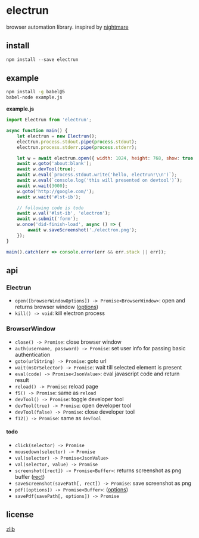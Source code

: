 # electrun
browser automation library.
inspired by [nightmare](https://github.com/segmentio/nightmare/)


## install
```js
npm install --save electrun
```


## example
```sh
npm install -g babel@5
babel-node example.js
```

**example.js**
```js
import Electrun from 'electrun';

async function main() {
    let electrun = new Electrun();
    electrun.process.stdout.pipe(process.stdout);
    electrun.process.stderr.pipe(process.stderr);

    let w = await electrun.open({ width: 1024, height: 768, show: true });
    await w.goto('about:blank');
    await w.devTool(true);
    await w.eval(`process.stdout.write('hello, electrun!\\n')`);
    await w.eval(`console.log('this will presented on devtool')`);
    await w.wait(3000);
    w.goto('http://google.com/');
    await w.wait('#lst-ib');

    // following code is todo
    await w.val('#lst-ib', 'electron');
    await w.submit('form');
    w.once('did-finish-load', async () => {
        await w.saveScreenshot('./electron.png');
    });
}

main().catch(err => console.error(err && err.stack || err));
```


## api

### Electrun
 - `open([browserWindowOptions]) -> Promise<BrowserWindow>`: open and returns browser window ([options](https://github.com/electron/electron/blob/master/docs/api/browser-window.md#new-browserwindowoptions))
 - `kill() -> void`: kill electron process

### BrowserWindow
 - `close() -> Promise`: close browser window
 - `auth(username, password) -> Promise`: set user info for passing basic authentication
 - `goto(urlString) -> Promise`: goto url
 - `wait(msOrSelector) -> Promise`: wait till selected element is present
 - `eval(code) -> Promise<JsonValue>`: eval javascript code and return result
 - `reload() -> Promise`: reload page
 - `f5() -> Promise`: same as `reload`
 - `devTool() -> Promise`: toggle developer tool
 - `devTool(true) -> Promise`: open developer tool
 - `devTool(false) -> Promise`: close developer tool
 - `f12() -> Promise`: same as `devTool`

#### todo
 - `click(selector) -> Promise`
 - `mousedown(selector) -> Promise`
 - `val(selector) -> Promise<JsonValue>`
 - `val(selector, value) -> Promise`
 - `screenshot([rect]) -> Promise<Buffer>`: returns screenshot as png buffer ([rect](https://github.com/electron/electron/blob/master/docs/api/browser-window.md#wincapturepagerect-callback))
 - `saveScreenshot(savePath[, rect]) -> Promise`: save screenshot as png
 - `pdf([options]) -> Promise<Buffer>`: ([options](https://github.com/electron/electron/blob/master/docs%2Fapi%2Fweb-contents.md#webcontentsprinttopdfoptions-callback))
 - `savePdf(savePath[, options]) -> Promise`


## license
[zlib](./LICENSE)
